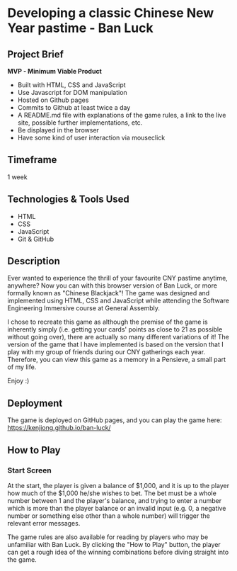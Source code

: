 # Developing a classic Chinese New Year pastime - Ban Luck

## Project Brief

**MVP - Minimum Viable Product**
- Built with HTML, CSS and JavaScript
- Use Javascript for DOM manipulation
- Hosted on Github pages
- Commits to Github at least twice a day
- A README.md file with explanations of the game rules, a link to the live site, possible further implementations, etc.
- Be displayed in the browser
- Have some kind of user interaction via mouseclick

## Timeframe
1 week

## Technologies & Tools Used
- HTML
- CSS
- JavaScript
- Git & GitHub

## Description
Ever wanted to experience the thrill of your favourite CNY pastime anytime, anywhere? Now you can with this browser version of Ban Luck, or more formally known as "Chinese Blackjack"! The game was designed and implemented using HTML, CSS and JavaScript while attending the Software Engineering Immersive course at General Assembly.

I chose to recreate this game as although the premise of the game is inherently simply (i.e. getting your cards' points as close to 21 as possible without going over), there are actually so many different variations of it! The version of the game that I have implemented is based on the version that I play with my group of friends during our CNY gatherings each year. Therefore, you can view this game as a memory in a Pensieve, a small part of my life.

Enjoy :)

## Deployment
The game is deployed on GitHub pages, and you can play the game here:
https://kenjiong.github.io/ban-luck/

## How to Play
### Start Screen

At the start, the player is given a balance of $1,000, and it is up to the player how much of the $1,000 he/she wishes to bet. The bet must be a whole number between 1 and the player's balance, and trying to enter a number which is more than the player balance or an invalid input (e.g. 0, a negative number or something else other than a whole number) will trigger the relevant error messages.

The game rules are also available for reading by players who may be unfamiliar with Ban Luck. By clicking the "How to Play" button, the player can get a rough idea of the winning combinations before diving straight into the game.



